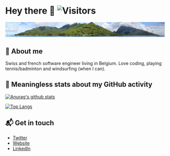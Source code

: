 # Hey there 👋 ![Visitors](https://komarev.com/ghpvc/?username=antoninj&label=Visitors)

![moorea](mooreav2.jpg)


## :man: About me 
Swiss and french software engineer living in Belgium. Love coding, playing tennis/badminton and windsurfing (when I can).

## :mag_right: Meaningless stats about my GitHub activity 
[![Anurag's github stats](https://github-readme-stats.vercel.app/api?username=Antoninj&show_icons=true&count_private=true)](https://github.com/anuraghazra/github-readme-stats)

[![Top Langs](https://github-readme-stats.vercel.app/api/top-langs/?username=Antoninj&hide=html,jupyter%20notebook)](https://github.com/anuraghazra/github-readme-stats)

## 📬 Get in touch
- [Twitter](https://twitter.com/moanajsn)
- [Website](https://antoninjsn.netlify.app)
- [LinkedIn](https://www.linkedin.com/in/antoninj/)

